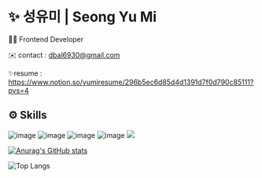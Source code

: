 
# ✨ 성유미 | Seong Yu Mi
👩‍💻 Frontend Developer

✉️ contact : dbal6930@gmail.com

✨resume : https://www.notion.so/yumiresume/296b5ec6d85d4d1391d7f0d790c85111?pvs=4


## ⚙️ Skills
![image](https://user-images.githubusercontent.com/107836206/201006763-863c3f60-1456-4cb3-b7f5-ebbcac47fc0d.png)
![image](https://user-images.githubusercontent.com/107836206/201006777-e6d4621d-a761-4767-8173-6a11a2dedfca.png)
![image](https://user-images.githubusercontent.com/107836206/201006784-c396df1c-b0a2-4690-808e-474ee181f01a.png)
![image](https://user-images.githubusercontent.com/107836206/201006795-d94b1387-4447-4aaf-af5c-3260043c2d1c.png)
<img src="https://img.shields.io/badge/figma-F24E1E?style=for-the-badge&logo=figma&logoColor=white"> 



[![Anurag's GitHub stats](https://github-readme-stats.vercel.app/api?username=SeongYum)](https://github.com/anuraghazra/github-readme-stats)

![Top Langs](https://github-readme-stats.vercel.app/api/top-langs/?username=SeongYum&layout=compact&hide=csharp)
